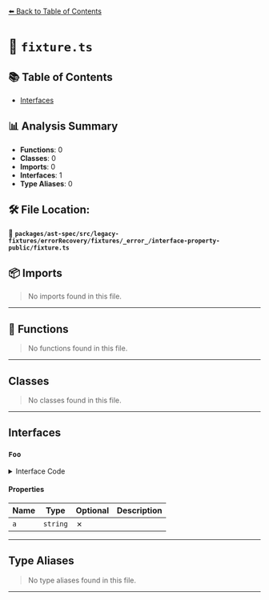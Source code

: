 [⬅️ Back to Table of Contents](../../../../../../../../index.md)

# 📄 `fixture.ts`

## 📚 Table of Contents

- [Interfaces](#interfaces)

## 📊 Analysis Summary

- **Functions**: 0
- **Classes**: 0
- **Imports**: 0
- **Interfaces**: 1
- **Type Aliases**: 0

## 🛠️ File Location:
📂 **`packages/ast-spec/src/legacy-fixtures/errorRecovery/fixtures/_error_/interface-property-public/fixture.ts`**

## 📦 Imports

> No imports found in this file.


---

## 🔧 Functions

> No functions found in this file.


---

## Classes

> No classes found in this file.


---

## Interfaces

### `Foo`

<details><summary>Interface Code</summary>

```ts
interface Foo {
    public a: string;
}
```
</details>

#### Properties

| Name | Type | Optional | Description |
|------|------|----------|-------------|
| `a` | `string` | ✗ |  |


---

## Type Aliases

> No type aliases found in this file.


---